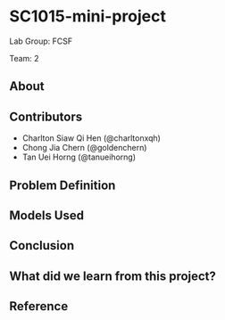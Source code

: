 # SC1015-mini-project

Lab Group: FCSF

Team: 2

## About

## Contributors

- Charlton Siaw Qi Hen (@charltonxqh)
- Chong Jia Chern (@goldenchern)
- Tan Uei Horng (@tanueihorng)

## Problem Definition

## Models Used

## Conclusion

## What did we learn from this project?

## Reference

